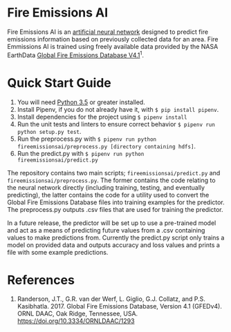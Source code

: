 # Fire Emissions AI

Fire Emissions AI is an [artificial neural network](https://en.wikipedia.org/wiki/Artificial_neural_network) designed to predict fire emissions information based on previously collected data for an area. Fire Emmissions AI is trained using freely available data provided by the NASA EarthData [Global Fire Emissions Database V4.1](https://daac.ornl.gov/cgi-bin/dsviewer.pl?ds_id=1293)<sup>1</sup>.

# Quick Start Guide

1. You will need [Python 3.5](https://www.python.org/downloads/) or greater installed.
2. Install Pipenv, if you do not already have it, with `$ pip install pipenv`.
3. Install dependencies for the project using `$ pipenv install`
4. Run the unit tests and linters to ensure correct behavior `$ pipenv run python setup.py test`.
5. Run the preprocess.py with `$ pipenv run python fireemissionsai/preprocess.py [directory containing hdfs]`.
6. Run the predict.py with `$ pipenv run python fireemissionsai/predict.py`

The repository contains two main scripts; `fireemissionsai/predict.py` and `fireemissionsai/preprocess.py`. The former contains the code relating to the neural network directly (including training, testing, and eventually predicting), the latter contains the code for a utility used to convert the Global Fire Emissions Database files into training examples for the predictor. The preprocess.py outputs .csv files that are used for training the predictor.

In a future release, the predictor will be set up to use a pre-trained model and act as a means of predicting future values from a .csv containing values to make predictions from. Currently the predict.py script only trains a model on provided data and outputs accuracy and loss values and prints a file with some example predictions.

# References

1. Randerson, J.T., G.R. van der Werf, L. Giglio, G.J. Collatz, and P.S. Kasibhatla. 2017. Global Fire Emissions Database, Version 4.1 (GFEDv4). ORNL DAAC, Oak Ridge, Tennessee, USA. https://doi.org/10.3334/ORNLDAAC/1293
